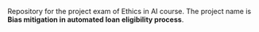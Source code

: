 Repository for the project exam of Ethics in AI course. 
The project name is **Bias mitigation in automated loan eligibility process**.
